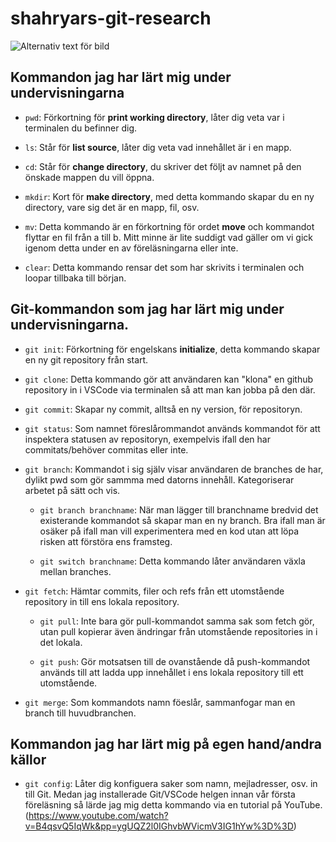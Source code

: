 # shahryars-git-research

![Alternativ text för bild](https://i.chzbgr.com/full/4950563328/h94EA3F61/hipster-internet-husband)

## Kommandon jag har lärt mig under undervisningarna

- `pwd`: Förkortning för **print working directory**, låter dig veta var i terminalen du befinner dig.
- `ls`: Står för **list source**, låter dig veta vad innehållet är i en mapp.
- `cd`: Står för **change directory**, du skriver det följt av namnet på den önskade mappen du vill öppna.
- `mkdir`: Kort för **make directory**, med detta kommando skapar du en ny directory, vare sig det är en mapp, fil, osv.
- `mv`: Detta kommando är en förkortning för ordet **move** och kommandot flyttar en fil från a till b. Mitt minne är lite suddigt vad gäller om vi gick igenom detta under en av föreläsningarna eller inte.

- `clear`: Detta kommando rensar det som har skrivits i terminalen och loopar tillbaka till början.

## Git-kommandon som jag har lärt mig under undervisningarna.

- `git init`: Förkortning för engelskans **initialize**, detta kommando skapar en ny git repository från start.

- `git clone`: Detta kommando gör att användaren kan "klona" en github repository in i VSCode via terminalen så att man kan jobba på den där.

- `git commit`: Skapar ny commit, alltså en ny version, för repositoryn.

- `git status`: Som namnet föreslårommandot används kommandot för att inspektera statusen av repositoryn, exempelvis ifall den har commitats/behöver commitas eller inte.

- `git branch`: Kommandot i sig själv visar användaren de branches de har, dylikt pwd som gör sammma med datorns innehåll. Kategoriserar arbetet på sätt och vis.

    - `git branch branchname`: När man lägger till branchname bredvid det existerande kommandot så skapar man en ny branch. Bra ifall man är osäker på ifall man vill experimentera med en kod utan att löpa risken att förstöra ens framsteg. 

    - `git switch branchname`: Detta kommando låter användaren växla mellan branches.

- `git fetch`: Hämtar commits, filer och refs från ett utomstående repository in till ens lokala repository.

    - `git pull`: Inte bara gör pull-kommandot samma sak som fetch gör, utan pull kopierar även ändringar från utomstående repositories in i det lokala.

    - `git push`: Gör motsatsen till de ovanstående då push-kommandot används till att ladda upp innehållet i ens lokala repository till ett utomstående.

- `git merge`: Som kommandots namn föeslår, sammanfogar man en branch till huvudbranchen.

## Kommandon jag har lärt mig på egen hand/andra källor
- `git config`: Låter dig konfiguera saker som namn, mejladresser, osv. in till Git. Medan jag installerade Git/VSCode helgen innan vår första föreläsning så lärde jag mig detta kommando via en tutorial på YouTube. (https://www.youtube.com/watch?v=B4qsvQ5IqWk&pp=ygUQZ2l0IGhvbWVicmV3IG1hYw%3D%3D)